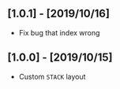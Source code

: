 ## [1.0.1] - [2019/10/16]

 * Fix bug that index wrong

## [1.0.0] - [2019/10/15]

 * Custom `STACK` layout
